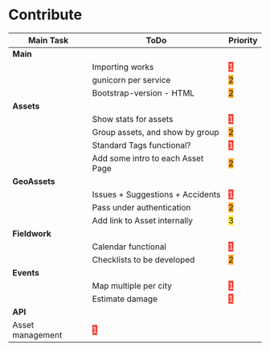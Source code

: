 # Contribute


| Main Task | ToDo | Priority |
| --------- | ---- | -------- |
| **Main** | | |
| | Importing works | <span style="background-color:#F44336; color:white">1</span> |
| | gunicorn per service | <span style="background-color:#FFA726">2</span> |
| | Bootstrap-version - HTML | <span style="background-color:#FFA726">2</span> |
| **Assets** | | |
| | Show stats for assets | <span style="background-color:#F44336; color:white">1</span> |
| | Group assets, and show by group | <span style="background-color:#FFA726">2</span> |
| | Standard Tags functional? | <span style="background-color:#F44336; color:white">1</span> |
| | Add some intro to each Asset Page | <span style="background-color:#FFA726">2</span> |
| **GeoAssets** | | |
| | Issues + Suggestions + Accidents | <span style="background-color:#F44336; color:white">1</span> |
| | Pass under authentication | <span style="background-color:#FFA726">2</span> |
| | Add link to Asset internally | <span style="background-color:#FFEB3B">3</span> |
| **Fieldwork** | | |
| | Calendar functional | <span style="background-color:#F44336; color:white">1</span> |
| | Checklists to be developed | <span style="background-color:#FFA726">2</span> |
| **Events** | | |
| | Map multiple per city | <span style="background-color:#F44336; color:white">1</span> |
| | Estimate damage | <span style="background-color:#F44336; color:white">1</span> |
| **API** | |||
| Asset management | <span style="background-color:#F44336; color:white">1</span> |
